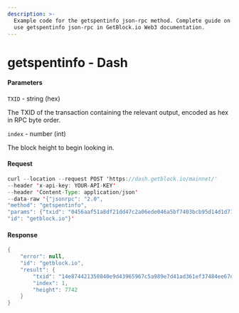 ```yaml
---
description: >-
  Example code for the getspentinfo json-rpc method. Сomplete guide on how to
  use getspentinfo json-rpc in GetBlock.io Web3 documentation.
---
```


# getspentinfo - Dash

#### Parameters

`TXID` - string (hex)

The TXID of the transaction containing the relevant output, encoded as hex in RPC byte order.

`index` - number (int)

The block height to begin looking in.

#### Request

```java
curl --location --request POST 'https://dash.getblock.io/mainnet/' 
--header 'x-api-key: YOUR-API-KEY' 
--header 'Content-Type: application/json' 
--data-raw '{"jsonrpc": "2.0",
"method": "getspentinfo",
"params": {"txid": "0456aaf51a8df21dd47c2a06ede046a5bf7403bcb95d14d1d71b178c189fb933", "index": 0},
"id": "getblock.io"}'
```

#### Response

```java
{
    "error": null,
    "id": "getblock.io",
    "result": {
        "txid": "14e874421350840e9d43965967c5a989e7d41ad361ef37484ee67d01d433ecfa",
        "index": 1,
        "height": 7742
    }
}
```
